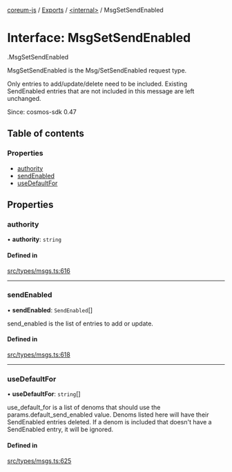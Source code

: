 [coreum-js](../README.md) / [Exports](../modules.md) / [<internal\>](../modules/internal_.md) / MsgSetSendEnabled

# Interface: MsgSetSendEnabled

[<internal>](../modules/internal_.md).MsgSetSendEnabled

MsgSetSendEnabled is the Msg/SetSendEnabled request type.

Only entries to add/update/delete need to be included.
Existing SendEnabled entries that are not included in this
message are left unchanged.

Since: cosmos-sdk 0.47

## Table of contents

### Properties

- [authority](internal_.MsgSetSendEnabled.md#authority)
- [sendEnabled](internal_.MsgSetSendEnabled.md#sendenabled)
- [useDefaultFor](internal_.MsgSetSendEnabled.md#usedefaultfor)

## Properties

### authority

• **authority**: `string`

#### Defined in

[src/types/msgs.ts:616](https://github.com/PulsaraIO/coreum-js/blob/64a1208/src/types/msgs.ts#L616)

___

### sendEnabled

• **sendEnabled**: `SendEnabled`[]

send_enabled is the list of entries to add or update.

#### Defined in

[src/types/msgs.ts:618](https://github.com/PulsaraIO/coreum-js/blob/64a1208/src/types/msgs.ts#L618)

___

### useDefaultFor

• **useDefaultFor**: `string`[]

use_default_for is a list of denoms that should use the params.default_send_enabled value.
Denoms listed here will have their SendEnabled entries deleted.
If a denom is included that doesn't have a SendEnabled entry,
it will be ignored.

#### Defined in

[src/types/msgs.ts:625](https://github.com/PulsaraIO/coreum-js/blob/64a1208/src/types/msgs.ts#L625)
